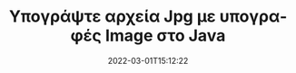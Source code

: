 ---
############################# Static ############################
layout: "auto-gen-signature"
date: 2022-03-01T15:12:22
draft: false
operation: Sign
signaturetype: Image
fileformat: Jpg
productName: Java
lang: el
productCode: java
otherformats: pdf doc docx docm dot dotm dotx odt ott rtf xls xlsx xlsm xlsb csv ods ots xltx xltm ppt pptx pps ppsx odp otp potx potm pptm ppsm png jpg bmp gif tiff svg webp wmf
breadcrumb: Put Image signature on Jpg for Java

############################# Head ############################
head_title: "Προσθήκη υπογραφών Image στο αρχείο Jpg με Java"
head_description: "Τοποθετήστε το Image Signature στο αρχείο Jpg για το Java χρησιμοποιώντας μερικές γραμμές κώδικα. Χρησιμοποιήστε το GroupDocs Document Signature API για να υπογράψετε δεκάδες μορφές αρχείων."

############################# Header ############################
title: "Υπογράψτε αρχεία Jpg με υπογραφές Image στο Java"
description: "Πώς να προσθέσετε την υπογραφή Image με μερικές γραμμές κώδικα Java"
bg_image: "https://cms.admin.containerize.com/templates/aspose/App_Themes/V3/images/bg/header1.png"
bg_overlay: false
button:
    enable: true

############################# SubMenu ############################
submenu:
    enable: true

    left:
        img_alt: "GroupDocs.Signature for Java"
        image: "https://cms.admin.containerize.com/templates/groupdocs/images/product-logos/90x90-noborder/groupdocs-signature-java.png"
        product: "GroupDocs.Signature"
        platform: "Java"



############################# About ############################
about:
    enable: true
    title: "Σχετικά με το API υπογραφών εικόνας GroupDocs.Signature for Java"
    content: |
        Το [GroupDocs.Signature for Java](https://products.groupdocs.com/signature/java/) είναι ένα δημοφιλές API για ηλεκτρονική υπογραφή ψηφιακών εγγράφων. Διατίθενται υπογραφές όπως κείμενα, εικόνες, ψηφιακά πιστοποιητικά, γραμμικοί κώδικες, κωδικοί QR, σφραγίδες ή μεταδεδομένα. Οι υπογραφές ενδέχεται να τοποθετηθούν σε αρχεία PDF, έγγραφα MS Word, βιβλία εργασίας MS Excel, παρουσιάσεις MS PowerPoint, αρχεία Adobe Photoshop και διάφορες μορφές εικόνας. Οι πελάτες μπορούν να υπογράψουν το έγγραφό τους και να ενημερώσουν, να αναζητήσουν, να επαληθεύσουν, να διαγράψουν ή να κάνουν προεπισκόπηση των ηλεκτρονικών υπογραφών που είχαν τοποθετηθεί σε αυτά τα έγγραφα. Επιπλέον, παρέχονται πολλές δυνατότητες για προσαρμογή υπογραφών.
    

############################# Steps ############################
steps:
    enable: true
    title_left: "Βήματα για την υπογραφή Jpg με Image στο Java"
    content_left: |
        Το [GroupDocs.Signature for Java](https://products.groupdocs.com/signature/java/) παρέχει τη δυνατότητα υπογραφής εγγράφων Jpg με υπογραφές Image γρήγορα και εύκολα.
        
        * Δημιουργήστε ένα στιγμιότυπο κλάσης υπογραφής που παρέχει αρχείο Jpg που υποτίθεται ότι υπογράφεται ως διαδρομή ή ροή μνήμης
        * Δημιουργήστε την κλάση SignOptions και ορίστε όλα τα απαιτούμενα δεδομένα.
        * Επικαλέστε τη μέθοδο Signature.Sign() μεταβιβάζοντας την έξοδο Jpg αρχείο ή ροή μνήμης

    title_right: " Απαιτήσεις συστήματος"
    content_right: |
        Το GroupDocs.Signature for Java υποστηρίζεται σε όλες τις μεγάλες πλατφόρμες και λειτουργικά συστήματα. Πριν εκτελέσετε τον παρακάτω κώδικα, βεβαιωθείτε ότι έχετε εγκαταστήσει τις ακόλουθες προϋποθέσεις στο σύστημά σας.

        * Λειτουργικά συστήματα: Microsoft Windows, Linux, MacOS
        * Περιβάλλοντα ανάπτυξης: NetBeans, Intellij IDEA, Eclipse, etc.
        * Java runtime: J2SE 6.0 and above
        * Αποκτήστε το πιο πρόσφατο GroupDocs.Signature for Java από το [Maven](https://repository.groupdocs.com/webapp/#/artifacts/browse/tree/General/repo/com/groupdocs/groupdocs-signature)
         
    code: |
        ```java    
                
        // Set up input Jpg file
        String filePath = "input.jpg";
        // Set up output file
        String outputFilePath = "output.jpg";
        // Provide image file
        String imageFilePath = "image.png";

        // Instantiate Signature for input file
        Signature signature = new Signature(filePath);

        //Provide sign options
        ImageSignOptions options = new ImageSignOptions(imageFilePath);

        // set signature position
        options.setLeft(50);
        options.setTop(200);

        // sign Jpg document
        SignResult result = signature.sign(outputFilePath, options);
        ```

############################# Demos ############################
demos:
    enable: true
    title: "Υπογραφή εγγράφων Jpg με Image Ζωντανή επίδειξη"
    content: |
       Υπογράψτε το αρχείο Jpg με διάφορες υπογραφές αυτήν τη στιγμή, μεταβαίνοντας στον ιστότοπο [GroupDocs.Signature App](https://products.groupdocs.app/signature/family). Δωρεάν online demo σας περιμένει.          

############################# More Formats ############################
more_formats:
    enable: true
    title: "Άλλες υποστηριζόμενες υπογραφές Image για Java"
    content: |
        "Μπορείτε επίσης να υπογράψετε το Jpg με άλλους τύπους υπογραφής. Δείτε την παρακάτω λίστα."
    format: 
       
       
back_to_top:
    enable: true
---
